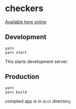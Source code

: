 # checkers

[Available here online](https://kaaboaye.github.io/checkers/)

## Development

```
yarn
yarn start
```

This starts development server.

## Production

```
yarn
yarn build
```

compiled app is in `dist` directory.
